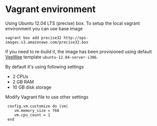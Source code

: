 # Vagrant environment

Using Ubuntu 12.04 LTS (precise) box. To setup the local vagrant environment you can use base image

    vagrant box add precise32 http://ops-images.s3.amazonaws.com/precise32.box

If you need to re-build it, the image has been provisioned using  default [VeeWee](https://github.com/jedi4ever/veewee) template `ubuntu-12.04-server-i386`.

By default it's using following settings

* 2 CPUs
* 2 GB RAM
* 10 GB disk storage

Modify Vagrant file to use other settings

     config.vm.customize do |vm|
        vm.memory_size = 768
        vm.cpu_count = 1   
     end

